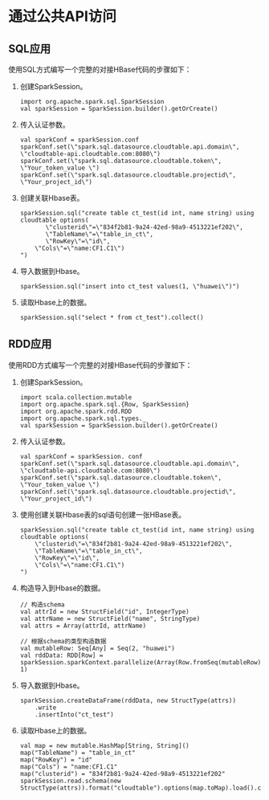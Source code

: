 # 通过公共API访问<a name="dli_01_0331"></a>

## SQL应用<a name="section5842111061"></a>

使用SQL方式编写一个完整的对接HBase代码的步骤如下：

1.  创建SparkSession。

    ```
    import org.apache.spark.sql.SparkSession
    val sparkSession = SparkSession.builder().getOrCreate()
    ```

2.  传入认证参数。

    ```
    val sparkConf = sparkSession.conf
    sparkConf.set(\"spark.sql.datasource.cloudtable.api.domain\", \"cloudtable-api.cloudtable.com:8080\") 
    sparkConf.set(\"spark.sql.datasource.cloudtable.token\", \"Your_token_value \")
    sparkConf.set(\"spark.sql.datasource.cloudtable.projectid\", \"Your_project_id\")
    ```

3.  创建关联Hbase表。

    ```
    sparkSession.sql("create table ct_test(id int, name string) using cloudtable options(
           \"clusterid\"=\"834f2b81-9a24-42ed-98a9-4513221ef202\", 
           \"TableName\"=\"table_in_ct\", 
           \"RowKey\"=\"id\",
        \"Cols\"=\"name:CF1.C1\")
    ")
    ```

4.  导入数据到Hbase。

    ```
    sparkSession.sql("insert into ct_test values(1, \"huawei\")")
    ```

5.  读取Hbase上的数据。

    ```
    sparkSession.sql("select * from ct_test").collect()
    ```


## RDD应用<a name="section123367326614"></a>

使用RDD方式编写一个完整的对接HBase代码的步骤如下：

1.  创建SparkSession。

    ```
    import scala.collection.mutable
    import org.apache.spark.sql.{Row, SparkSession}
    import org.apache.spark.rdd.RDD
    import org.apache.spark.sql.types._
    val sparkSession = SparkSession.builder().getOrCreate()
    ```

2.  传入认证参数。

    ```
    val sparkConf = sparkSession. conf
    sparkConf.set(\"spark.sql.datasource.cloudtable.api.domain\", \"cloudtable-api.cloudtable.com:8080\") 
    sparkConf.set(\"spark.sql.datasource.cloudtable.token\", \"Your_token_value \")
    sparkConf.set(\"spark.sql.datasource.cloudtable.projectid\", \"Your_project_id\")
    ```

3.  使用创建关联Hbase表的sql语句创建一张HBase表。

    ```
    sparkSession.sql("create table ct_test(id int, name string) using cloudtable options(
        \"clusterid\"=\"834f2b81-9a24-42ed-98a9-4513221ef202\", 
        \"TableName\"=\"table_in_ct\", 
        \"RowKey\"=\"id\",
        \"Cols\"=\"name:CF1.C1\")
    ")
    ```

4.  构造导入到Hbase的数据。

    ```
    // 构造schema
    val attrId = new StructField("id", IntegerType)
    val attrName = new StructField("name", StringType)
    val attrs = Array(attrId, attrName)
     
    // 根据schema的类型构造数据    
    val mutableRow: Seq[Any] = Seq(2, "huawei")
    val rddData: RDD[Row] = sparkSession.sparkContext.parallelize(Array(Row.fromSeq(mutableRow)), 1)
    ```

5.  导入数据到Hbase。

    ```
    sparkSession.createDataFrame(rddData, new StructType(attrs))
        .write
        .insertInto("ct_test")
    ```

6.  读取Hbase上的数据。

    ```
    val map = new mutable.HashMap[String, String]()
    map("TableName") = "table_in_ct"
    map("RowKey") = "id"
    map("Cols") = "name:CF1.C1"
    map("clusterid") = "834f2b81-9a24-42ed-98a9-4513221ef202"
    sparkSession.read.schema(new StructType(attrs)).format("cloudtable").options(map.toMap).load().collect
    ```



